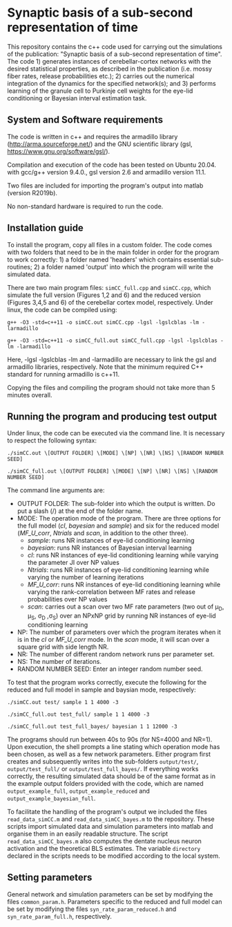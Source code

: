 
# Synaptic basis of a sub-second representation of time

This repository contains the c++ code used for carrying out the simulations of the publication: "Synaptic basis of a sub-second representation of time". The code 1) generates instances of cerebellar-cortex networks with the desired statistical properties, as described in the publication (i.e. mossy fiber rates, release probabilities etc.); 2) carries out the numerical integration of the dynamics for the specified network(s); and 3) performs learning of the granule cell to Purkinje cell weights for the eye-lid conditioning or Bayesian interval estimation task.

## System and Software requirements

The code is written in c++ and requires the armadillo library (http://arma.sourceforge.net/) and the GNU scientific library (gsl, https://www.gnu.org/software/gsl/).

Compilation and execution of the code has been tested on Ubuntu 20.04. with gcc/g++ version 9.4.0., gsl version 2.6 and armadillo version 11.1.

Two files are included for importing the program's output into matlab (version R2019b).

No non-standard hardware is required to run the code.

## Installation guide

To install the program, copy all files in a custom folder. The code comes with two folders that need to be in the main folder in order for the program to work correctly: 1) a folder named 'headers' which contains essential sub-routines; 2) a folder named 'output' into which the program will write the simulated data.

There are two main program files: `simCC_full.cpp` and `simCC.cpp`, which simulate the full version (Figures 1,2 and 6) and the reduced version (Figures 3,4,5 and 6) of the cerebellar cortex model, respectively. Under linux, the code can be compiled using:

`g++ -O3 -std=c++11 -o simCC.out simCC.cpp -lgsl -lgslcblas -lm -larmadillo`

`g++ -O3 -std=c++11 -o simCC_full.out simCC_full.cpp -lgsl -lgslcblas -lm -larmadillo`

Here, -lgsl -lgslcblas -lm and -larmadillo are necessary to link the gsl and armadillo libraries, respectively. Note that the minimum required C++ standard for running armadillo is c++11.

Copying the files and compiling the program should not take more than 5 minutes overall.

## Running the program and producing test output

Under linux, the code can be executed via the command line. It is necessary to respect the following syntax:

`./simCC.out \[OUTPUT FOLDER] \[MODE] \[NP] \[NR] \[NS] \[RANDOM NUMBER SEED]`

`./simCC_full.out \[OUTPUT FOLDER] \[MODE] \[NP] \[NR] \[NS] \[RANDOM NUMBER SEED]`

The command line arguments are:

* OUTPUT FOLDER: The sub-folder into which the output is written. Do put a slash (\/) at the end of the folder name.
* MODE: The operation mode of the program. There are three options for the full model (*cI*, *bayesian* and *sample*) and six for the reduced model (*MF_U_corr*, *Ntrials* and *scan*, in addition to the other three).
	- *sample*: runs NR instances of eye-lid conditioning learning
	- *bayesian*: runs NR instances of Bayesian interval learning
	- *cI*: runs NR instances of eye-lid conditioning learning while varying the parameter JI over NP values
	- *Ntrials*: runs NR instances of eye-lid conditioning learning while varying the number of learning iterations
	- *MF_U_corr*: runs NR instances of eye-lid conditioning learning while varying the rank-correlation between MF rates and release probabilities over NP values
	- *scan*: carries out a scan over two MF rate parameters (two out of &mu;<sub>D</sub>, &mu;<sub>S</sub>, &sigma;<sub>D</sub> ,&sigma;<sub>S</sub>) over an NPxNP grid by running NR instances of eye-lid conditioning learning
* NP: The number of parameters over which the program iterates when it is in the *cI* or *MF_U_corr* mode. In the *scan* mode, it will scan over a square grid with side length NR.
* NR: The number of different random network runs per parameter set.
* NS: The number of iterations.
* RANDOM NUMBER SEED: Enter an integer random number seed.

To test that the program works correctly, execute the following for the reduced and full model in sample and baysian mode, respectively:

`./simCC.out test/ sample 1 1 4000 -3`

`./simCC_full.out test_full/ sample 1 1 4000 -3`

`./simCC_full.out test_full_bayes/ bayesian 1 1 12000 -3`

The programs should run between 40s to 90s (for NS=4000 and NR=1). Upon execution, the shell prompts a line stating which operation mode has been chosen, as well as a few network parameters. Either program first creates and subsequently writes into the sub-folders `output/test/`,  `output/test_full/` or `output/test_full_bayes/`. If everything works correctly, the resulting simulated data should be of the same format as in the example output folders provided with the code, which are named `output_example_full`, `output_example_reduced` and `output_example_bayesian_full`.

To facilitate the handling of the program's output we included the files `read_data_simCC.m` and `read_data_simCC_bayes.m` to the repository. These scripts import simulated data and simulation parameters into matlab and organise them in an easily readable structure. The script `read_data_simCC_bayes.m` also computes the dentate nucleus neuron activation and the theoretical BLS estimates. The variable `directory` declared in the scripts needs to be modified according to the local system.

## Setting parameters

General network and simulation parameters can be set by modifying the files `common_param.h`. Parameters specific to the reduced and full model can be set by modifying the files `syn_rate_param_reduced.h` and `syn_rate_param_full.h`, respectively.

